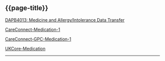 ## {{page-title}}

<i class="fa fa-link"></i> [DAPB4013: Medicine and Allergy/Intolerance Data Transfer](https://digital.nhs.uk/data-and-information/information-standards/information-standards-and-data-collections-including-extractions/publications-and-notifications/standards-and-collections/dapb4013-medicine-and-allergy-intolerance-data-transfer)

<i class="fa fa-link"></i> [CareConnect-Medication-1](https://fhir.hl7.org.uk/StructureDefinition/CareConnect-Medication-1)

<i class="fa fa-link"></i> [CareConnect-GPC-Medication-1](https://fhir.nhs.uk/STU3/StructureDefinition/CareConnect-GPC-Medication-1)

<i class="fa fa-link"></i> [UKCore-Medication](https://simplifier.net/guide/HL7FHIRUKCoreR4Release1/Home/ProfilesandExtensions/ProfileUKCore-Medication?version=current)

---